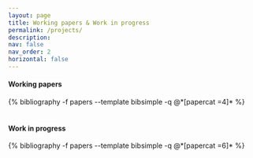 ```yaml
---
layout: page
title: Working papers & Work in progress
permalink: /projects/
description:
nav: false
nav_order: 2
horizontal: false
---
```


<!-- pages/projects.md -->
<h4 class="category">Working papers</h4>
<div class="publications">
  {% bibliography -f papers --template bibsimple -q @*[papercat =4]* %}
</div>
<br>
<h4 class="category">Work in progress</h4>
<div class="publications">
  {% bibliography -f papers --template bibsimple -q @*[papercat =6]* %}
</div>